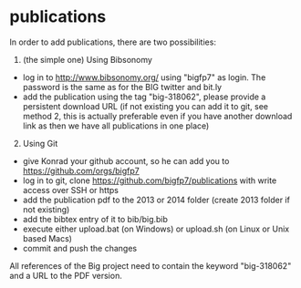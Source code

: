 publications
============

In order to add publications, there are two possibilities:

1. (the simple one) Using Bibsonomy

- log in to http://www.bibsonomy.org/ using "bigfp7" as login. The password is the same as for the BIG twitter and bit.ly
- add the publication using the tag "big-318062", please provide a persistent download URL (if not existing you can add it to git, see method 2, this is actually preferable even if you have another download link as then we have all publications in one place)

2. Using Git

- give Konrad your github account, so he can add you to https://github.com/orgs/bigfp7
- log in to git, clone https://github.com/bigfp7/publications with write access over SSH or https
- add the publication pdf to the 2013 or 2014 folder (create 2013 folder if not existing)
- add the bibtex entry of it to bib/big.bib
- execute either upload.bat (on Windows) or upload.sh (on Linux or Unix based Macs)
- commit and push the changes

All references of the Big project need to contain the keyword "big-318062" and a URL to the PDF version.
